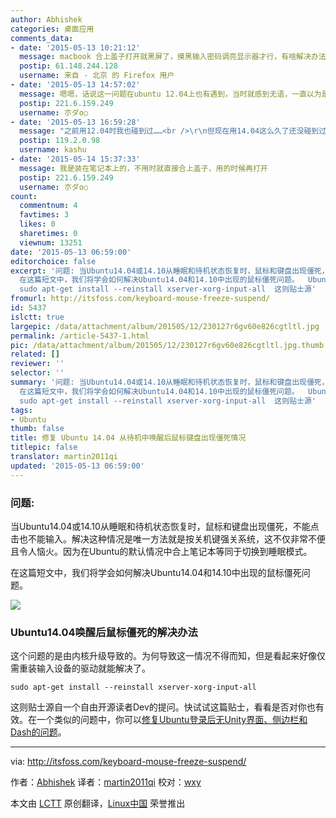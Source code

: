 ```yaml
---
author: Abhishek
categories: 桌面应用
comments_data:
- date: '2015-05-13 10:21:12'
  message: macbook 合上盖子打开就黑屏了，摸黑输入密码调亮显示器才行，有啥解决办法么？
  postip: 61.148.244.128
  username: 来自 - 北京 的 Firefox 用户
- date: '2015-05-13 14:57:02'
  message: 嗯嗯，话说这一问题在ubuntu 12.04上也有遇到，当时就感到无语，一直以为是unity桌面环境不稳定导致的，看来的确应该找出来这个问题的真正原因咯，否则会很影响用户体验的。不过有趣的是，我用ubuntu14.04时到时木有再次遇到过咯。不过还是存在关机后，屏幕亮度不能记忆等缺陷。还有就是ubuntu一般在开机登录后，会先出现unity的上边栏，然后再过一会儿才会出现侧边栏以及桌面其他组件，感觉这样的逻辑有点不妙，会有让用户感觉进入桌面较慢的感觉
  postip: 221.6.159.249
  username: 朩ダo○
- date: '2015-05-13 16:59:28'
  message: "之前用12.04时我也碰到过……<br />\r\n但现在用14.04这么久了还没碰到过这种问题<br />\r\n我的笔记本经常也是不关机，平时或晚上不用时就直接suspend，下次要用时直接秒开，非常方便。（电池只要给内存供着电就行了）"
  postip: 119.2.0.98
  username: kashu
- date: '2015-05-14 15:37:33'
  message: 我是装在笔记本上的，不用时就直接合上盖子，用的时候再打开
  postip: 221.6.159.249
  username: 朩ダo○
count:
  commentnum: 4
  favtimes: 3
  likes: 0
  sharetimes: 0
  viewnum: 13251
date: '2015-05-13 06:59:00'
editorchoice: false
excerpt: '问题: 当Ubuntu14.04或14.10从睡眠和待机状态恢复时，鼠标和键盘出现僵死，不能点击也不能输入。解决这种情况是唯一方法就是按关机键强关系统，这不仅非常不便且令人恼火。因为在Ubuntu的默认情况中合上笔记本等同于切换到睡眠模式。
  在这篇短文中，我们将学会如何解决Ubuntu14.04和14.10中出现的鼠标僵死问题。  Ubuntu14.04唤醒后鼠标僵死的解决办法 这个问题的是由内核升级导致的。为何导致这一情况不得而知，但是看起来好像仅需重装输入设备的驱动就能解决了。
  sudo apt-get install --reinstall xserver-xorg-input-all  这则贴士源'
fromurl: http://itsfoss.com/keyboard-mouse-freeze-suspend/
id: 5437
islctt: true
largepic: /data/attachment/album/201505/12/230127r6gv60e826cgtltl.jpg
permalink: /article-5437-1.html
pic: /data/attachment/album/201505/12/230127r6gv60e826cgtltl.jpg.thumb.jpg
related: []
reviewer: ''
selector: ''
summary: '问题: 当Ubuntu14.04或14.10从睡眠和待机状态恢复时，鼠标和键盘出现僵死，不能点击也不能输入。解决这种情况是唯一方法就是按关机键强关系统，这不仅非常不便且令人恼火。因为在Ubuntu的默认情况中合上笔记本等同于切换到睡眠模式。
  在这篇短文中，我们将学会如何解决Ubuntu14.04和14.10中出现的鼠标僵死问题。  Ubuntu14.04唤醒后鼠标僵死的解决办法 这个问题的是由内核升级导致的。为何导致这一情况不得而知，但是看起来好像仅需重装输入设备的驱动就能解决了。
  sudo apt-get install --reinstall xserver-xorg-input-all  这则贴士源'
tags:
- Ubuntu
thumb: false
title: 修复 Ubuntu 14.04 从待机中唤醒后鼠标键盘出现僵死情况
titlepic: false
translator: martin2011qi
updated: '2015-05-13 06:59:00'
---
```


### 问题:


当Ubuntu14.04或14.10从睡眠和待机状态恢复时，鼠标和键盘出现僵死，不能点击也不能输入。解决这种情况是唯一方法就是按关机键强关系统，这不仅非常不便且令人恼火。因为在Ubuntu的默认情况中合上笔记本等同于切换到睡眠模式。


在这篇短文中，我们将学会如何解决Ubuntu14.04和14.10中出现的鼠标僵死问题。


![](/data/attachment/album/201505/12/230127r6gv60e826cgtltl.jpg)


### Ubuntu14.04唤醒后鼠标僵死的解决办法


这个问题的是由内核升级导致的。为何导致这一情况不得而知，但是看起来好像仅需重装输入设备的驱动就能解决了。



```
sudo apt-get install --reinstall xserver-xorg-input-all

```

这则贴士源自一个自由开源读者Dev的提问。快试试这篇贴士，看看是否对你也有效。在一个类似的问题中，你可以[修复Ubuntu登录后无Unity界面、侧边栏和Dash的问题](http://itsfoss.com/how-to-fix-no-unity-no-launcher-no-dash-in-ubuntu-12-10-quick-tip/)。




---


via: <http://itsfoss.com/keyboard-mouse-freeze-suspend/>


作者：[Abhishek](http://itsfoss.com/author/abhishek/) 译者：[martin2011qi](https://github.com/martin2011qi) 校对：[wxy](https://github.com/wxy)


本文由 [LCTT](https://github.com/LCTT/TranslateProject) 原创翻译，[Linux中国](http://linux.cn/) 荣誉推出